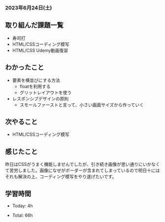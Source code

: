 ### 2023年6月24日(土)

## 取り組んだ課題一覧

- 寿司打
- HTML/CSSコーディング模写
- HTML/CSS Udemy動画復習

## わかったこと

- 要素を横並びにする方法
  - floatを利用する
  - グリットレイアウトを使う
- レスポンシブデザインの原則
  - スモールファーストと言って、小さい画面サイズから作っていく

## 次やること

- HTML/CSSコーディング模写

## 感じたこと

昨日はCSSがうまく機能しませんでしたが、引き続き画像が思い通りにいかなくて苦労しました。画像になぜがボーダーが含まれてしまっているので明日十にはそれも解決の上、コーディング模写をやり遂げたいです。

## 学習時間

- Today: 4h

- Total: 66h

